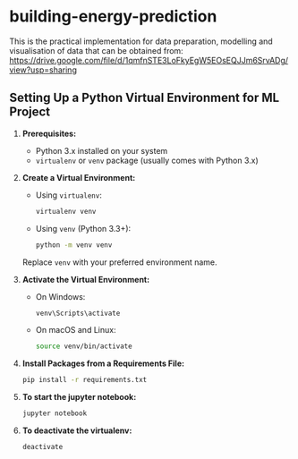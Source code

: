# building-energy-prediction

This is  the practical implementation for data preparation, modelling and visualisation
of data that can be obtained from: <https://drive.google.com/file/d/1qmfnSTE3LoFkyEgW5EOsEQJJm6SrvADg/view?usp=sharing>

## Setting Up a Python Virtual Environment for ML Project

1. **Prerequisites:**
   - Python 3.x installed on your system
   - `virtualenv` or `venv` package (usually comes with Python 3.x)

2. **Create a Virtual Environment:**
   - Using `virtualenv`:

     ```bash
     virtualenv venv
     ```

   - Using `venv` (Python 3.3+):

     ```bash
     python -m venv venv
     ```

   Replace `venv` with your preferred environment name.

3. **Activate the Virtual Environment:**
   - On Windows:

     ```bash
     venv\Scripts\activate
     ```

   - On macOS and Linux:

     ```bash
     source venv/bin/activate
     ```

4. **Install Packages from a Requirements File:**

   ```bash
   pip install -r requirements.txt
   ```

5. **To start the jupyter notebook:**

    ```bash
    jupyter notebook
    ```

6. **To deactivate the virtualenv:**

    ```bash
    deactivate
    ```
